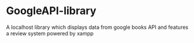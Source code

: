 # GoogleAPI-library
A localhost library which displays data from google books API and features a review system powered by xampp
